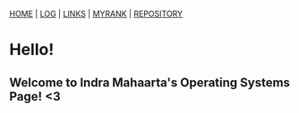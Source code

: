 [HOME](.) | [LOG](TXT/mylog.txt) | [LINKS](LINKS/) | [MYRANK](TXT/myrank.txt) | [REPOSITORY](https://github.com/indramahaarta/os212)

# Hello! 
## Welcome to Indra Mahaarta's Operating Systems Page! <3